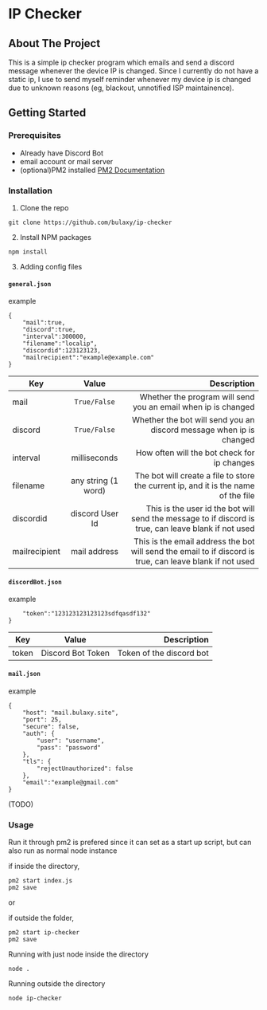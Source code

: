 # IP Checker

## About The Project

This is a simple ip checker program which emails and send a discord message whenever the device IP is changed. Since I currently do not have a static ip, I use to send myself reminder whenever my device ip is changed due to unknown reasons (eg, blackout, unnotified ISP maintainence).

## Getting Started
### Prerequisites

- Already have Discord Bot
- email account or mail server
- (optional)PM2 installed [PM2 Documentation](https://pm2.keymetrics.io/docs/usage/quick-start/)

### Installation

1. Clone the repo

```
git clone https://github.com/bulaxy/ip-checker
```

2. Install NPM packages 

```
npm install
```

3. Adding config files

#### `general.json`

example
```
{
    "mail":true, 
    "discord":true,
    "interval":300000,
    "filename":"localip",
    "discordid":123123123,
    "mailrecipient":"example@example.com"
}
```

| Key | Value | Description|
| ------------- |:-------------:| -----:|
| mail | `True/False` | Whether the program will send you an email when ip is changed|
| discord | `True/False` | Whether the bot will send you an discord message when ip is changed|
| interval | milliseconds | How often will the bot check for ip changes|
| filename | any string (1 word) | The bot will create a file to store the current ip, and it is the name of the file |
| discordid | discord User Id | This is the user id the bot will send the message to if discord is true, can leave blank if not used|
| mailrecipient | mail address | This is the email address the bot will send the email to if discord is true, can leave blank if not used|


#### `discordBot.json`

example
```{
    "token":"123123123123123sdfqasdf132"
}
```

| Key | Value | Description|
| ------------- |:-------------:| -----:|
| token | Discord Bot Token | Token of the discord bot|

#### `mail.json`

example
```
{
    "host": "mail.bulaxy.site",
    "port": 25,
    "secure": false, 
    "auth": {
        "user": "username",
        "pass": "password"
    },
    "tls": {
        "rejectUnauthorized": false
    },
    "email":"example@gmail.com"
}
```

(TODO)

### Usage

Run it through pm2 is prefered since it can set as a start up script, but can also run as normal node instance

if inside the directory, 
```
pm2 start index.js
pm2 save
```

or 

if outside the folder,

```
pm2 start ip-checker
pm2 save
```

Running with just node inside the directory

```
node .
```

Running outside the directory

```
node ip-checker
```
